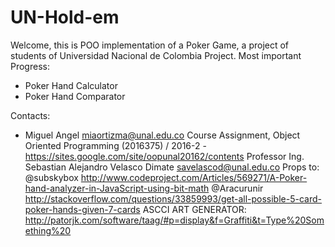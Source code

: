 # UN-Hold-em
Welcome, this is  POO implementation of a Poker Game, a project of students of Universidad Nacional de Colombia Project.
Most important Progress:
- Poker Hand Calculator
- Poker Hand Comparator

Contacts:
- Miguel Angel miaortizma@unal.edu.co
Course Assignment, Object Oriented Programming (2016375) / 2016-2
-https://sites.google.com/site/oopunal20162/contents
Professor
Ing. Sebastian Alejandro Velasco Dimate
savelascod@unal.edu.co
Props to:
@subskybox
http://www.codeproject.com/Articles/569271/A-Poker-hand-analyzer-in-JavaScript-using-bit-math
@Aracurunir
http://stackoverflow.com/questions/33859993/get-all-possible-5-card-poker-hands-given-7-cards
ASCCI ART GENERATOR:
http://patorjk.com/software/taag/#p=display&f=Graffiti&t=Type%20Something%20
